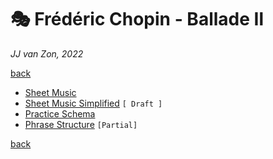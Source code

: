 🎭  Frédéric Chopin - Ballade Ⅱ
================================

*JJ van Zon, 2022*

[back](../README.md)

- [Sheet Music](sheet-music/README.md)
- [Sheet Music Simplified](sheet-music-simplified/README.md) `[ Draft ]`
- [Practice Schema](chopin-ballade-2-practice-schema.md)
- [Phrase Structure](chopin-ballade-2-phrase-structure.md) `[Partial]`

[back](../README.md)